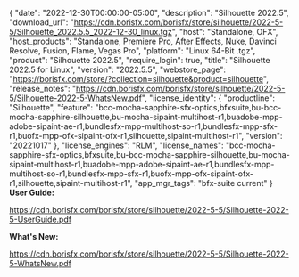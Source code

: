 {
  "date": "2022-12-30T00:00:00-05:00",
  "description": "Silhouette 2022.5",
  "download_url": "https://cdn.borisfx.com/borisfx/store/silhouette/2022-5-5/Silhouette_2022.5.5_2022-12-30_linux.tgz",
  "host": "Standalone, OFX",
  "host_products": "Standalone, Premiere Pro, After Effects, Nuke, Davinci Resolve, Fusion, Flame, Vegas Pro",
  "platform": "Linux 64-Bit .tgz",
  "product": "Silhouette 2022.5",
  "require_login": true,
  "title": "Silhouette 2022.5 for Linux",
  "version": "2022.5.5",
  "webstore_page": "https://borisfx.com/store/?collection=silhouette&product=silhouette",
  "release_notes": "https://cdn.borisfx.com/borisfx/store/silhouette/2022-5-5/Silhouette-2022-5-WhatsNew.pdf",
  "license_identity": {
    "productline": "Silhouette",
    "feature": "bcc-mocha-sapphire-sfx-optics,bfxsuite,bu-bcc-mocha-sapphire-silhouette,bu-mocha-sipaint-multihost-r1,buadobe-mpp-adobe-sipaint-ae-r1,bundlesfx-mpp-multihost-so-r1,bundlesfx-mpp-sfx-r1,buofx-mpp-ofx-sipaint-ofx-r1,silhouette,sipaint-multihost-r1",
    "version": "20221017"
  },
  "license_engines": "RLM",
  "license_names": "bcc-mocha-sapphire-sfx-optics,bfxsuite,bu-bcc-mocha-sapphire-silhouette,bu-mocha-sipaint-multihost-r1,buadobe-mpp-adobe-sipaint-ae-r1,bundlesfx-mpp-multihost-so-r1,bundlesfx-mpp-sfx-r1,buofx-mpp-ofx-sipaint-ofx-r1,silhouette,sipaint-multihost-r1",
  "app_mgr_tags": "bfx-suite current"
}
**User Guide:**

https://cdn.borisfx.com/borisfx/store/silhouette/2022-5-5/Silhouette-2022-5-UserGuide.pdf

**What's New:**

https://cdn.borisfx.com/borisfx/store/silhouette/2022-5-5/Silhouette-2022-5-WhatsNew.pdf
